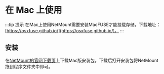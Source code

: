 # 在 Mac 上使用

:::tip 提示
在Mac上使用NetMount需要安装MacFUSE才能挂载存储，下载地址：[https://osxfuse.github.io/](https://osxfuse.github.io/)。
:::

## 安装
在[NetMount的官网下载页](https://www.netmount.cn/download)上下载Mac版安装包，下载后打开安装包将NetMount拖到程序文件夹中即可。
